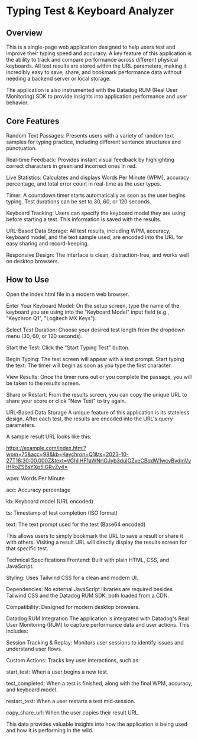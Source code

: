 # Typing Test & Keyboard Analyzer

## Overview

This is a single-page web application designed to help users test and improve their typing speed and accuracy. A key feature of this application is the ability to track and compare performance across different physical keyboards. All test results are stored within the URL parameters, making it incredibly easy to save, share, and bookmark performance data without needing a backend server or local storage.

The application is also instrumented with the Datadog RUM (Real User Monitoring) SDK to provide insights into application performance and user behavior.

## Core Features

Random Text Passages: Presents users with a variety of random text samples for typing practice, including different sentence structures and punctuation.

Real-time Feedback: Provides instant visual feedback by highlighting correct characters in green and incorrect ones in red.

Live Statistics: Calculates and displays Words Per Minute (WPM), accuracy percentage, and total error count in real-time as the user types.

Timer: A countdown timer starts automatically as soon as the user begins typing. Test durations can be set to 30, 60, or 120 seconds.

Keyboard Tracking: Users can specify the keyboard model they are using before starting a test. This information is saved with the results.

URL-Based Data Storage: All test results, including WPM, accuracy, keyboard model, and the text sample used, are encoded into the URL for easy sharing and record-keeping.

Responsive Design: The interface is clean, distraction-free, and works well on desktop browsers.

## How to Use

Open the index.html file in a modern web browser.

Enter Your Keyboard Model: On the setup screen, type the name of the keyboard you are using into the "Keyboard Model" input field (e.g., "Keychron Q1", "Logitech MX Keys").

Select Test Duration: Choose your desired test length from the dropdown menu (30, 60, or 120 seconds).

Start the Test: Click the "Start Typing Test" button.

Begin Typing: The test screen will appear with a text prompt. Start typing the text. The timer will begin as soon as you type the first character.

View Results: Once the timer runs out or you complete the passage, you will be taken to the results screen.

Share or Restart: From the results screen, you can copy the unique URL to share your score or click "New Test" to try again.

URL-Based Data Storage
A unique feature of this application is its stateless design. After each test, the results are encoded into the URL's query parameters.

A sample result URL looks like this:

https://example.com/index.html?wpm=75&acc=98&kb=Keychron+Q1&ts=2023-10-27T18:30:00.000Z&text=VGhlIHF1aWNrIGJyb3duIGZveCBqdW1wcyBvdmVyIHRoZSBsYXp5IGRvZy4=

wpm: Words Per Minute

acc: Accuracy percentage

kb: Keyboard model (URL encoded)

ts: Timestamp of test completion (ISO format)

text: The text prompt used for the test (Base64 encoded)

This allows users to simply bookmark the URL to save a result or share it with others. Visiting a result URL will directly display the results screen for that specific test.

Technical Specifications
Frontend: Built with plain HTML, CSS, and JavaScript.

Styling: Uses Tailwind CSS for a clean and modern UI.

Dependencies: No external JavaScript libraries are required besides Tailwind CSS and the Datadog RUM SDK, both loaded from a CDN.

Compatibility: Designed for modern desktop browsers.

Datadog RUM Integration
The application is integrated with Datadog's Real User Monitoring (RUM) to capture performance data and user actions. This includes:

Session Tracking & Replay: Monitors user sessions to identify issues and understand user flows.

Custom Actions: Tracks key user interactions, such as:

start_test: When a user begins a new test.

test_completed: When a test is finished, along with the final WPM, accuracy, and keyboard model.

restart_test: When a user restarts a test mid-session.

copy_share_url: When the user copies their result URL.

This data provides valuable insights into how the application is being used and how it is performing in the wild.